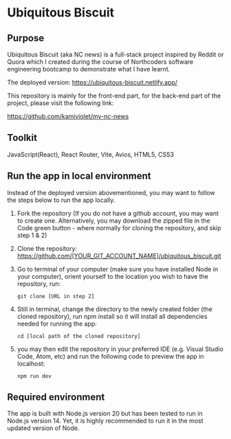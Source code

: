 # Ubiquitous Biscuit

## Purpose
Ubiquitous Biscuit (aka NC news) is a full-stack project inspired by Reddit or Quora which I created during the course of Northcoders software engineering bootcamp to demonstrate what I have learnt.

The deployed version: https://ubiquitous-biscuit.netlify.app/

This repository is mainly for the front-end part, for the back-end part of the project, please visit the following link:

https://github.com/kamiviolet/my-nc-news


## Toolkit
JavaScript(React), React Router, Vite, Avios, HTML5, CSS3

## Run the app in local environment
Instead of the deployed version abovementioned, you may want to follow the steps below to run the app locally.

1. Fork the repository (If you do not have a github account, you may want to create one. Alternatively, you may download the zipped file in the Code green button - where normally for cloning the repository, and skip step 1 & 2)

2. Clone the repository: https://github.com/[YOUR_GIT_ACCOUNT_NAME]/ubiquitous_biscuit.git

3. Go to terminal of your computer (make sure you have installed Node in your computer), orient yourself to the location you wish to have the repository, run:

   `git clone [URL in step 2]`

4. Still in terminal, change the directory to the newly created folder (the cloned repository), run npm install so it will install all dependencies needed for running the app:

   `cd [local path of the cloned repository]`

5. you may then edit the repository in your preferred IDE (e.g. Visual Studio Code, Atom, etc) and run the following code to preview the app in localhost:

   `npm run dev`

## Required environment
The app is built with Node.js version 20 but has been tested to run in Node.js version 14. Yet, it is highly recommended to run it in the most updated version of Node.
